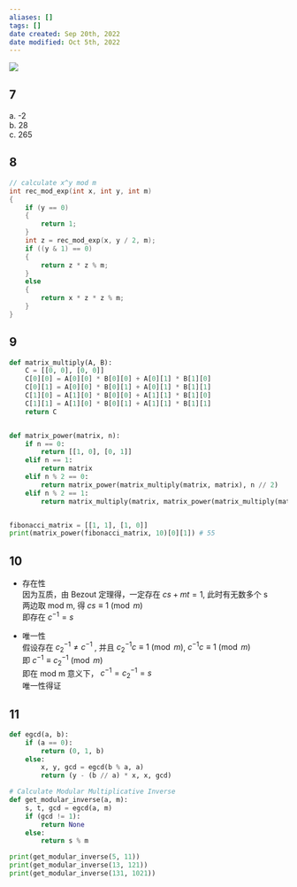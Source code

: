```yaml
---
aliases: []
tags: []
date created: Sep 20th, 2022
date modified: Oct 5th, 2022
---
```

![](https://img.ynchen.me/2022/09/ece0e99236b53cce4eafda40fb668bdd.webp)  
## 7
a. -2  
b. 28  
c. 265

## 8

```c
// calculate x^y mod m
int rec_mod_exp(int x, int y, int m)
{
    if (y == 0)
    {
        return 1;
    }
    int z = rec_mod_exp(x, y / 2, m);
    if ((y & 1) == 0)
    {
        return z * z % m;
    }
    else
    {
        return x * z * z % m;
    }
}
```

## 9

```python
def matrix_multiply(A, B):
    C = [[0, 0], [0, 0]]
    C[0][0] = A[0][0] * B[0][0] + A[0][1] * B[1][0]
    C[0][1] = A[0][0] * B[0][1] + A[0][1] * B[1][1]
    C[1][0] = A[1][0] * B[0][0] + A[1][1] * B[1][0]
    C[1][1] = A[1][0] * B[0][1] + A[1][1] * B[1][1]
    return C


def matrix_power(matrix, n):
    if n == 0:
        return [[1, 0], [0, 1]]
    elif n == 1:
        return matrix
    elif n % 2 == 0:
        return matrix_power(matrix_multiply(matrix, matrix), n // 2)
    elif n % 2 == 1:
        return matrix_multiply(matrix, matrix_power(matrix_multiply(matrix, matrix), n // 2))


fibonacci_matrix = [[1, 1], [1, 0]]
print(matrix_power(fibonacci_matrix, 10)[0][1]) # 55
```

## 10
- 存在性  
因为互质，由 Bezout 定理得，一定存在 $cs + mt = 1$, 此时有无数多个 s  
两边取 mod m, 得 $cs \equiv 1 \pmod{m}$  
即存在 $c^{-1} = s$

- 唯一性  
假设存在 $c_2^{-1} \neq c^{-1}$ , 并且 $c_2^{-1}c \equiv 1 \pmod{m}$, $c^{-1}c \equiv 1 \pmod{m}$  
即 $c^{-1} \equiv c_2^{-1} \pmod{m}$  
即在 mod m 意义下， $c^{-1} = c_2^{-1} = s$  
唯一性得证

## 11

```python
def egcd(a, b):
    if (a == 0):
        return (0, 1, b)
    else:
        x, y, gcd = egcd(b % a, a)
        return (y - (b // a) * x, x, gcd)

# Calculate Modular Multiplicative Inverse
def get_modular_inverse(a, m):
    s, t, gcd = egcd(a, m)
    if (gcd != 1):
        return None
    else:
        return s % m

print(get_modular_inverse(5, 11))
print(get_modular_inverse(13, 121))
print(get_modular_inverse(131, 1021))
```
